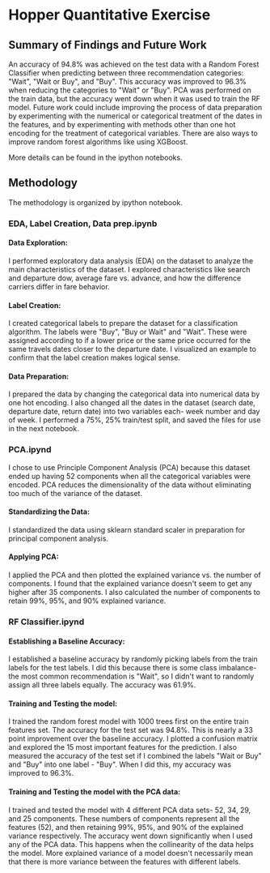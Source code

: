 # Hopper Quantitative Exercise

## Summary of Findings and Future Work
An accuracy of 94.8% was achieved on the test data with a Random Forest Classifier when predicting between three recommendation categories: "Wait", "Wait or Buy", and "Buy". This accuracy was improved to 96.3% when reducing the categories to "Wait" or "Buy". PCA was performed on the train data, but the accuracy went down when it was used to train the RF model. Future work could include improving the process of data preparation by experimenting with the numerical or categorical treatment of the dates in the features, and by experimenting with methods other than one hot encoding for the treatment of categorical variables. There are also ways to improve random forest algorithms like using XGBoost.

More details can be found in the ipython notebooks.

## Methodology
The methodology is organized by ipython notebook.

### EDA, Label Creation, Data prep.ipynb

#### Data Exploration:
I performed exploratory data analysis (EDA) on the dataset to analyze the main characteristics of the dataset. I explored characteristics like search and departure dow, average fare vs. advance, and how the difference carriers differ in fare behavior.

#### Label Creation:
I created categorical labels to prepare the dataset for a classification algorithm. The labels were "Buy", "Buy or Wait" and "Wait". These were assigned according to if a lower price or the same price occurred for the same travels dates closer to the departure date. I visualized an example to confirm that the label creation makes logical sense.

#### Data Preparation:
I prepared the data by changing the categorical data into numerical data by one hot encoding. I also changed all the dates in the dataset (search date, departure date, return date) into two variables each- week number and day of week. I performed a 75%, 25% train/test split, and saved the files for use in the next notebook.

### PCA.ipynd

I chose to use Principle Component Analysis (PCA) because this dataset ended up having 52 components when all the categorical variables were encoded. PCA reduces the dimensionality of the data without eliminating too much of the variance of the dataset. 

#### Standardizing the Data:
I standardized the data using sklearn standard scaler in preparation for principal component analysis. 

#### Applying PCA:
I applied the PCA and then plotted the explained variance vs. the number of components. I found that the explained variance doesn't seem to get any higher after 35 components. I also calculated the number of components to retain 99%, 95%, and 90% explained variance. 

### RF Classifier.ipynd

#### Establishing a Baseline Accuracy:
I established a baseline accuracy by randomly picking labels from the train labels for the test labels. I did this because there is some class imbalance- the most common recommendation is "Wait", so I didn't want to randomly assign all three labels equally. The accuracy was 61.9%.

#### Training and Testing the model:
I trained the random forest model with 1000 trees first on the entire train features set. The accuracy for the test set was 94.8%. This is nearly a 33 point improvement over the baseline accuracy. I plotted a confusion matrix and explored the 15 most important features for the prediction. I also measured the accuracy of the test set if I combined the labels "Wait or Buy" and "Buy" into one label - "Buy". When I did this, my accuracy was improved to 96.3%.

#### Training and Testing the model with the PCA data:
I trained and tested the model with 4 different PCA data sets- 52, 34, 29, and 25 components. These numbers of components represent all the features (52), and then retaining 99%, 95%, and 90% of the explained variance respectively. The accuracy went down significantly when I used any of the PCA data. This happens when the collinearity of the data helps the model. More explained variance of a model doesn't necessarily mean that there is more variance between the features with different labels.  
